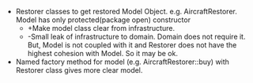- Restorer classes to get restored Model Object. e.g. AircraftRestorer. Model has only protected(package open) constructor  
  + +Make model class clear from infrastructure.
  - -Small leak of infrastructure to domain. Domain does not require it. But, Model is not coupled with it and Restorer does not have the highest cohesion with Model. So it may be ok. 
- Named factory method for model (e.g. AircraftRestorer::buy) with Restorer class gives more clear model.  